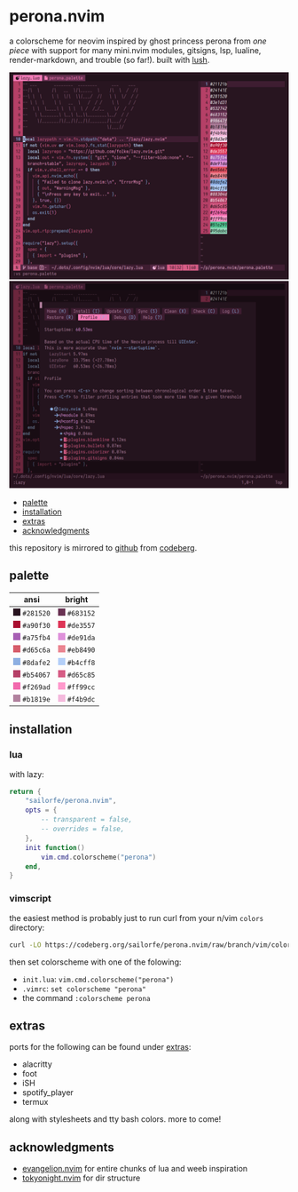 # perona.nvim

a colorscheme for neovim inspired by ghost princess perona from *one piece* with support for many mini.nvim modules, gitsigns, lsp, lualine, render-markdown, and trouble (so far!). built with [lush](https://github.com/rktjmp/lush.nvim/).

<div align="center">
<img src="assets/preview-1.png" alt="palette">
<img src="assets/preview-2.png" alt="lazy">
</div>

- <a href="#palette">palette</a>
- <a href="#installation">installation</a>
- <a href="#extras">extras</a>
- <a href="#acknowledgments">acknowledgments</a>

this repository is mirrored to [github](https://github.com/sailorfe/perona.nvim) from [codeberg](https://codeberg.org/sailorfe/perona.nvim).

<a name="palette"></a>
## palette

| ansi                                  | bright                                |
| ------------------------------------- | ------------------------------------- |
| ![281520](assets/00.png) `#281520`    | ![683152](assets/08.png) `#683152`    |
| ![a90f30](assets/01.png) `#a90f30`    | ![de3557](assets/09.png) `#de3557`    |
| ![a75fb4](assets/02.png) `#a75fb4`    | ![de91da](assets/10.png) `#de91da`    |
| ![d65c6a](assets/03.png) `#d65c6a`    | ![eb8490](assets/11.png) `#eb8490`    |
| ![8dafe2](assets/04.png) `#8dafe2`    | ![b4cff8](assets/12.png) `#b4cff8`    |
| ![b54067](assets/05.png) `#b54067`    | ![d65c85](assets/13.png) `#d65c85`    |
| ![f269ad](assets/06.png) `#f269ad`    | ![ff99cc](assets/14.png) `#ff99cc`    |
| ![b1819e](assets/07.png) `#b1819e`    | ![f4b9dc](assets/15.png) `#f4b9dc`    |

<a name="installation"></a>
## installation

### lua

with lazy:

```lua
return {
    "sailorfe/perona.nvim",
    opts = {
        -- transparent = false,
        -- overrides = false,
    },
    init function()
        vim.cmd.colorscheme("perona")
    end,
}
```

### vimscript

the easiest method is probably just to run curl from your n/vim `colors` directory:

```sh
curl -LO https://codeberg.org/sailorfe/perona.nvim/raw/branch/vim/colors/perona.vim
```

then set colorscheme with one of the folowing:

- `init.lua`: `vim.cmd.colorscheme("perona")`
- `.vimrc`: `set colorscheme "perona"`
- the command  `:colorscheme perona`

<a name="extras"></a>
## extras

ports for the following can be found under [extras](https://codeberg.org/sailorfe/perona.nvim/src/branch/main/extras):

- alacritty
- foot
- iSH
- spotify_player
- termux

along with stylesheets and tty bash colors. more to come!

<a name="acknowledgments"></a>
## acknowledgments

- [evangelion.nvim](https://github.com/xero/evangelion.nvim) for entire chunks of lua and weeb inspiration
- [tokyonight.nvim](https://github.com/folke/tokyonight.nvim) for dir structure
